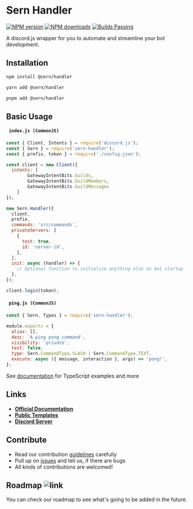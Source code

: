 # Sern Handler

<a href="https://www.npmjs.com/package/@sern/handler">
<img src="https://img.shields.io/npm/v/@sern/handler?maxAge=3600" alt="NPM version" /></a> <a href="https://www.npmjs.com/package/@sern/handler"><img src="https://img.shields.io/npm/dt/@sern/handler?maxAge=3600" alt="NPM downloads" /></a> <a href="https://www.npmjs.com/package/@sern/handler"><img src="https://img.shields.io/badge/builds-stable" alt="Builds Passing"></a>

A discord.js wrapper for you to automate and streamline your bot development.


## Installation

```sh
npm install @sern/handler
```

```sh
yarn add @sern/handler
```

```sh
pnpm add @sern/handler
```

## Basic Usage

#### ` index.js (CommonJS)`

```js
const { Client, Intents } = require('discord.js');
const { Sern } = require('sern-handler');
const { prefix, token } = require('./config.json');

const client = new Client({
  intents: [
        GatewayIntentBits.Guilds,
        GatewayIntentBits.GuildMembers,
        GatewayIntentBits.GuildMessages
    ]
});

new Sern.Handler({
  client,
  prefix,
  commands: 'src/commands',
  privateServers: [
    {
      test: true,
      id: 'server-id',
    },
  ],
  init: async (handler) => {
    // Optional function to initialize anything else on bot startup
  },
});

client.login(token);
```

#### ` ping.js (CommonJS)`

```js
const { Sern, Types } = require('sern-handler');

module.exports = {
  alias: [],
  desc: 'A ping pong command',
  visibility: 'private',
  test: false,
  type: Sern.CommandType.SLASH | Sern.CommandType.TEXT,
  execute: async ({ message, interaction }, args) => 'pong!',
};
```

See [documentation](https://sern-handler.js.org) for TypeScript examples and more

## Links

- **[Official Documentation](https://sern-handler.js.org)**
- **[Public Templates](https://github.com/sern-handler/templates)**
- **[Discord Server](https://discord.com/invite/Yvb7DnqjXX)**

## Contribute

- Read our contribution [guidelines](https://github.com/sern-handler/handler) carefully
- Pull up on [issues](https://github.com/sern-handler/handler/issues) and tell us, if there are bugs
- All kinds of contributions are welcomed!

## Roadmap ![link](https://img.shields.io/badge/Coming-Soon-purple)

You can check our roadmap to see what's going to be added in the future.
